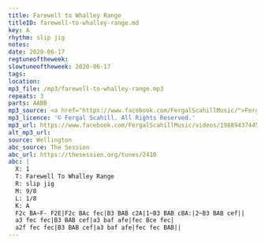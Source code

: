 ```yaml
---
title: Farewell to Whalley Range
titleID: farewell-to-whalley-range.md
key: A
rhythm: slip jig
notes:
date: 2020-06-17
regtuneoftheweek:
slowtuneoftheweek: 2020-06-17
tags:
location:
mp3_file: /mp3/farewell-to-whalley-range.mp3
repeats: 3
parts: AABB
mp3_source: <a href="https://www.facebook.com/FergalScahillMusic/">Fergal Scahill</a>
mp3_licence: '© Fergal Scahill. All Rights Reserved.'
mp3_url: https://www.facebook.com/FergalScahillMusic/videos/1988943744539171
alt_mp3_url:
source: Wellington
abc_source: The Session
abc_url: https://thesession.org/tunes/2410
abc: |
  X: 1
  T: Farewell To Whalley Range
  R: slip jig
  M: 9/8
  L: 1/8
  K: A
  F2c BA~F- F2E|F2c BAc fec|B3 BAB c2A|1~B3 BAB cBA:|2~B3 BAB cef||
  a3 fec fec|B3 BAB cef|a3 baf afe|fec Bce fec|
  a2f fec fec|B3 BAB cef|a3 baf afe|fec fec BAB||
---
```

